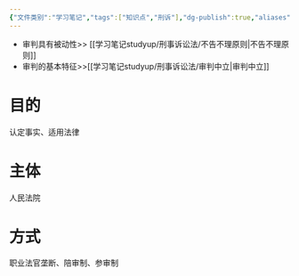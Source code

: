 ```yaml
---
{"文件类别":"学习笔记","tags":["知识点","刑诉"],"dg-publish":true,"aliases":["审判"],"permalink":"/学习笔记studyup/刑事诉讼法/审判职能/","dgPassFrontmatter":true,"created":"2024-09-12T12:24:09.088+08:00","updated":"2024-10-25T12:26:26.757+08:00"}
---
```


- 审判具有被动性>> [[学习笔记studyup/刑事诉讼法/不告不理原则\|不告不理原则]]
- 审判的基本特征>>[[学习笔记studyup/刑事诉讼法/审判中立\|审判中立]]
# 目的
认定事实、适用法律
# 主体
人民法院
# 方式
职业法官垄断、陪审制、参审制
